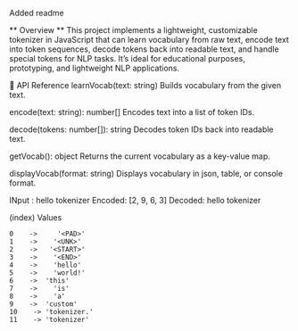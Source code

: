 Added readme

** Overview ** 
This project implements a lightweight, customizable tokenizer in JavaScript that can learn vocabulary from raw text, encode text into token sequences, decode tokens back into readable text, and handle special tokens for NLP tasks. It’s ideal for educational purposes, prototyping, and lightweight NLP applications.

🧩 API Reference
learnVocab(text: string)
Builds vocabulary from the given text.

encode(text: string): number[]
Encodes text into a list of token IDs.

decode(tokens: number[]): string
Decodes token IDs back into readable text.

getVocab(): object
Returns the current vocabulary as a key-value map.

displayVocab(format: string)
Displays vocabulary in json, table, or console format.

INput : hello tokenizer
Encoded: [2, 9, 6, 3]
Decoded: hello tokenizer

 (index)       Values     

    0    ->     '<PAD>'     
    1    ->    '<UNK>'     
    2    ->   '<START>'    
    3    ->    '<END>'     
    4    ->    'hello'     
    5    ->    'world!'    
    6    ->  'this'        
    7    ->    'is'        
    8    ->    'a'         
    9    ->  'custom'      
    10    -> 'tokenizer.'   
    11    -> 'tokenizer'    

